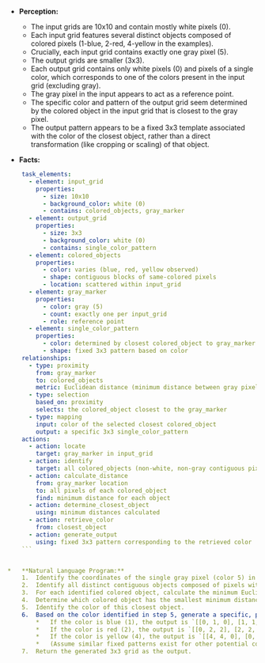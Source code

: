 *   **Perception:**
    *   The input grids are 10x10 and contain mostly white pixels (0).
    *   Each input grid features several distinct objects composed of colored pixels (1-blue, 2-red, 4-yellow in the examples).
    *   Crucially, each input grid contains exactly one gray pixel (5).
    *   The output grids are smaller (3x3).
    *   Each output grid contains only white pixels (0) and pixels of a single color, which corresponds to one of the colors present in the input grid (excluding gray).
    *   The gray pixel in the input appears to act as a reference point.
    *   The specific color and pattern of the output grid seem determined by the colored object in the input grid that is closest to the gray pixel.
    *   The output pattern appears to be a fixed 3x3 template associated with the color of the closest object, rather than a direct transformation (like cropping or scaling) of that object.

*   **Facts:**
    
```yaml
    task_elements:
      - element: input_grid
        properties:
          - size: 10x10
          - background_color: white (0)
          - contains: colored_objects, gray_marker
      - element: output_grid
        properties:
          - size: 3x3
          - background_color: white (0)
          - contains: single_color_pattern
      - element: colored_objects
        properties:
          - color: varies (blue, red, yellow observed)
          - shape: contiguous blocks of same-colored pixels
          - location: scattered within input_grid
      - element: gray_marker
        properties:
          - color: gray (5)
          - count: exactly one per input_grid
          - role: reference point
      - element: single_color_pattern
        properties:
          - color: determined by closest colored_object to gray_marker
          - shape: fixed 3x3 pattern based on color
    relationships:
      - type: proximity
        from: gray_marker
        to: colored_objects
        metric: Euclidean distance (minimum distance between gray pixel and any pixel of an object)
      - type: selection
        based_on: proximity
        selects: the colored_object closest to the gray_marker
      - type: mapping
        input: color of the selected closest colored_object
        output: a specific 3x3 single_color_pattern
    actions:
      - action: locate
        target: gray_marker in input_grid
      - action: identify
        target: all colored_objects (non-white, non-gray contiguous pixels) in input_grid
      - action: calculate_distance
        from: gray_marker location
        to: all pixels of each colored_object
        find: minimum distance for each object
      - action: determine_closest_object
        using: minimum distances calculated
      - action: retrieve_color
        from: closest_object
      - action: generate_output
        using: fixed 3x3 pattern corresponding to the retrieved color
    ```


*   **Natural Language Program:**
    1.  Identify the coordinates of the single gray pixel (color 5) in the input grid.
    2.  Identify all distinct contiguous objects composed of pixels with colors other than white (0) or gray (5).
    3.  For each identified colored object, calculate the minimum Euclidean distance between the gray pixel's coordinates and the coordinates of any pixel belonging to that object.
    4.  Determine which colored object has the smallest minimum distance to the gray pixel. This is the "closest object".
    5.  Identify the color of this closest object.
    6.  Based on the color identified in step 5, generate a specific, predefined 3x3 output grid:
        *   If the color is blue (1), the output is `[[0, 1, 0], [1, 1, 1], [0, 1, 1]]`.
        *   If the color is red (2), the output is `[[0, 2, 2], [2, 2, 0], [0, 2, 0]]`.
        *   If the color is yellow (4), the output is `[[4, 4, 0], [0, 0, 4], [0, 4, 0]]`.
        *   (Assume similar fixed patterns exist for other potential colors encountered in test cases).
    7.  Return the generated 3x3 grid as the output.